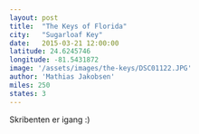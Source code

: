 ```yaml
---
layout: post
title:  "The Keys of Florida"
city:   "Sugarloaf Key"
date:   2015-03-21 12:00:00
latitude: 24.6245746
longitude: -81.5431872
image: '/assets/images/the-keys/DSC01122.JPG'
author: 'Mathias Jakobsen'
miles: 250
states: 3
---
```


Skribenten er igang :)
